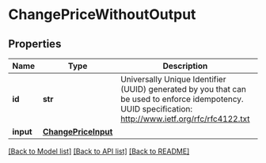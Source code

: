 # ChangePriceWithoutOutput

## Properties
Name | Type | Description | Notes
------------ | ------------- | ------------- | -------------
**id** | **str** | Universally Unique Identifier (UUID) generated by you that can be used to enforce idempotency. UUID specification: http://www.ietf.org/rfc/rfc4122.txt | [optional] 
**input** | [**ChangePriceInput**](ChangePriceInput.md) |  | 

[[Back to Model list]](../README.md#documentation-for-models) [[Back to API list]](../README.md#documentation-for-api-endpoints) [[Back to README]](../README.md)


